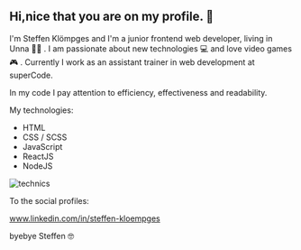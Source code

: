 ## Hi,nice that you are on my profile. 🤗

I'm Steffen Klömpges and I'm a junior frontend web developer, living in Unna 👨‍💻 .
I am passionate about new technologies 💻 and love video games 🎮 .
Currently I work as an assistant trainer in web development at superCode.

In my code I pay attention to efficiency, effectiveness and readability.

My technologies:

- HTML                            
- CSS / SCSS
- JavaScript
- ReactJS
- NodeJS

![technics](https://media3.giphy.com/media/3o6ZsXhBzpoRApBkPK/giphy.gif?cid=ecf05e47xn2gep3impsupoq3qp42621c9eam442yipbozgpw&rid=giphy.gif&ct=g)

To the social profiles:

www.linkedin.com/in/steffen-kloempges


byebye Steffen 🤓
